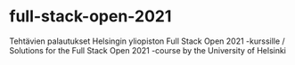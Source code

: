 # full-stack-open-2021
Tehtävien palautukset Helsingin yliopiston Full Stack Open 2021 -kurssille / Solutions for the Full Stack Open 2021 -course by the University of Helsinki
